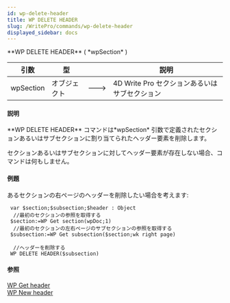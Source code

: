 ```yaml
---
id: wp-delete-header
title: WP DELETE HEADER
slug: /WritePro/commands/wp-delete-header
displayed_sidebar: docs
---
```


<!--REF #_command_.WP DELETE HEADER.Syntax-->**WP DELETE HEADER** ( *wpSection* )<!-- END REF-->
<!--REF #_command_.WP DELETE HEADER.Params-->
| 引数 | 型 |  | 説明 |
| --- | --- | --- | --- |
| wpSection | オブジェクト | &#x1F852; | 4D Write Pro セクションあるいはサブセクション |

<!-- END REF-->

#### 説明 

<!--REF #_command_.WP DELETE HEADER.Summary-->**WP DELETE HEADER** コマンドは*wpSection* 引数で定義されたセクションあるいはサブセクションに割り当てられたヘッダー要素を削除します。<!-- END REF-->

セクションあるいはサブセクションに対してヘッダー要素が存在しない場合、コマンドは何もしません。

#### 例題 

あるセクションの右ページのヘッダーを削除したい場合を考えます:

```4d
 var $section;$subsection;$header : Object
  //最初のセクションの参照を取得する
 $section:=WP Get section(wpDoc;1)
  //最初のセクションの左右ページのサブセクションの参照を取得する
 $subsection:=WP Get subsection($section;wk right page)
 
  //ヘッダーを削除する
 WP DELETE HEADER($subsection)
```

#### 参照 

[WP Get header](wp-get-header.md)  
[WP New header](wp-new-header.md)  